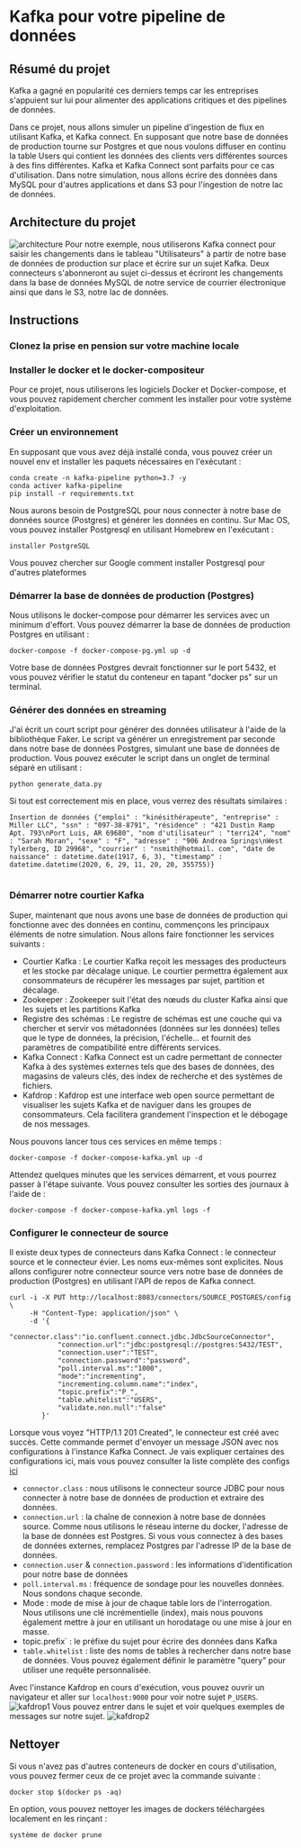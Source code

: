# Kafka pour votre pipeline de données
## Résumé du projet
Kafka a gagné en popularité ces derniers temps car les entreprises s'appuient sur lui pour alimenter des applications critiques et des pipelines de données.  

Dans ce projet, nous allons simuler un pipeline d'ingestion de flux en utilisant Kafka, et Kafka connect. En supposant que notre base de données de production tourne sur Postgres et que nous voulons diffuser en continu la table Users qui contient les données des clients vers différentes sources à des fins différentes. Kafka et Kafka Connect sont parfaits pour ce cas d'utilisation. Dans notre simulation, nous allons écrire des données dans MySQL pour d'autres applications et dans S3 pour l'ingestion de notre lac de données.

## Architecture du projet
![architecture](/images/architecture.png)
Pour notre exemple, nous utiliserons Kafka connect pour saisir les changements dans le tableau "Utilisateurs" à partir de notre base de données de production sur place et écrire sur un sujet Kafka. Deux connecteurs s'abonneront au sujet ci-dessus et écriront les changements dans la base de données MySQL de notre service de courrier électronique ainsi que dans le S3, notre lac de données.
## Instructions
### Clonez la prise en pension sur votre machine locale


### Installer le docker et le docker-compositeur
Pour ce projet, nous utiliserons les logiciels Docker et Docker-compose, et vous pouvez rapidement chercher comment les installer pour votre système d'exploitation.

### Créer un environnement
En supposant que vous avez déjà installé conda, vous pouvez créer un nouvel env et installer les paquets nécessaires en l'exécutant :
```
conda create -n kafka-pipeline python=3.7 -y
conda activer kafka-pipeline
pip install -r requirements.txt
```
Nous aurons besoin de PostgreSQL pour nous connecter à notre base de données source (Postgres) et générer les données en continu. Sur Mac OS, vous pouvez installer Postgresql en utilisant Homebrew en l'exécutant :
```
installer PostgreSQL
```
Vous pouvez chercher sur Google comment installer Postgresql pour d'autres plateformes
### Démarrer la base de données de production (Postgres)
Nous utilisons le docker-compose pour démarrer les services avec un minimum d'effort. Vous pouvez démarrer la base de données de production Postgres en utilisant :
```
docker-compose -f docker-compose-pg.yml up -d
```

Votre base de données Postgres devrait fonctionner sur le port 5432, et vous pouvez vérifier le statut du conteneur en tapant "docker ps" sur un terminal.
### Générer des données en streaming
J'ai écrit un court script pour générer des données utilisateur à l'aide de la bibliothèque Faker. Le script va générer un enregistrement par seconde dans notre base de données Postgres, simulant une base de données de production. Vous pouvez exécuter le script dans un onglet de terminal séparé en utilisant :
```
python generate_data.py
```
Si tout est correctement mis en place, vous verrez des résultats similaires :
```
Insertion de données {"emploi" : "kinésithérapeute", "entreprise" : Miller LLC", "ssn" : "097-38-8791", "résidence" : "421 Dustin Ramp Apt. 793\nPort Luis, AR 69680", "nom d'utilisateur" : "terri24", "nom" : "Sarah Moran", "sexe" : "F", "adresse" : "906 Andrea Springs\nWest Tylerberg, ID 29968", "courrier" : "nsmith@hotmail. com", "date de naissance" : datetime.date(1917, 6, 3), "timestamp" : datetime.datetime(2020, 6, 29, 11, 20, 20, 355755)}


```
### Démarrer notre courtier Kafka
Super, maintenant que nous avons une base de données de production qui fonctionne avec des données en continu, commençons les principaux éléments de notre simulation. Nous allons faire fonctionner les services suivants :
- Courtier Kafka : Le courtier Kafka reçoit les messages des producteurs et les stocke par décalage unique. Le courtier permettra également aux consommateurs de récupérer les messages par sujet, partition et décalage.
- Zookeeper : Zookeeper suit l'état des nœuds du cluster Kafka ainsi que les sujets et les partitions Kafka
- Registre des schémas : Le registre de schémas est une couche qui va chercher et servir vos métadonnées (données sur les données) telles que le type de données, la précision, l'échelle... et fournit des paramètres de compatibilité entre différents services.
- Kafka Connect : Kafka Connect est un cadre permettant de connecter Kafka à des systèmes externes tels que des bases de données, des magasins de valeurs clés, des index de recherche et des systèmes de fichiers.
- Kafdrop : Kafdrop est une interface web open source permettant de visualiser les sujets Kafka et de naviguer dans les groupes de consommateurs. Cela facilitera grandement l'inspection et le débogage de nos messages.  

Nous pouvons lancer tous ces services en même temps :
```
docker-compose -f docker-compose-kafka.yml up -d
```
Attendez quelques minutes que les services démarrent, et vous pourrez passer à l'étape suivante. Vous pouvez consulter les sorties des journaux à l'aide de :
```
docker-compose -f docker-compose-kafka.yml logs -f
```

### Configurer le connecteur de source
Il existe deux types de connecteurs dans Kafka Connect : le connecteur source et le connecteur évier. Les noms eux-mêmes sont explicites. Nous allons configurer notre connecteur source vers notre base de données de production (Postgres) en utilisant l'API de repos de Kafka connect.
```
curl -i -X PUT http://localhost:8083/connectors/SOURCE_POSTGRES/config \
     -H "Content-Type: application/json" \
     -d '{
            "connector.class":"io.confluent.connect.jdbc.JdbcSourceConnector",
            "connection.url":"jdbc:postgresql://postgres:5432/TEST",
            "connection.user":"TEST",
            "connection.password":"password",
            "poll.interval.ms":"1000",
            "mode":"incrementing",
            "incrementing.column.name":"index",
            "topic.prefix":"P_",
            "table.whitelist":"USERS",
            "validate.non.null":"false"
        }'

```
Lorsque vous voyez "HTTP/1.1 201 Created", le connecteur est créé avec succès.
Cette commande permet d'envoyer un message JSON avec nos configurations à l'instance Kafka Connect. Je vais expliquer certaines des configurations ici, mais vous pouvez consulter la liste complète des configs [ici](https://docs.confluent.io/current/connect/kafka-connect-jdbc/source-connector/source_config_options.html)
- `connector.class` : nous utilisons le connecteur source JDBC pour nous connecter à notre base de données de production et extraire des données.
- `connection.url` : la chaîne de connexion à notre base de données source. Comme nous utilisons le réseau interne du docker, l'adresse de la base de données est Postgres. Si vous vous connectez à des bases de données externes, remplacez Postgres par l'adresse IP de la base de données.
- `connection.user` & `connection.password` : les informations d'identification pour notre base de données
- `poll.interval.ms` : fréquence de sondage pour les nouvelles données. Nous sondons chaque seconde.
- Mode : mode de mise à jour de chaque table lors de l'interrogation. Nous utilisons une clé incrémentielle (index), mais nous pouvons également mettre à jour en utilisant un horodatage ou une mise à jour en masse.
- topic.prefix` : le préfixe du sujet pour écrire des données dans Kafka
- `table.whitelist` : liste des noms de tables à rechercher dans notre base de données. Vous pouvez également définir le paramètre "query" pour utiliser une requête personnalisée.

Avec l'instance Kafdrop en cours d'exécution, vous pouvez ouvrir un navigateur et aller sur `localhost:9000` pour voir notre sujet `P_USERS`.
![kafdrop1](/images/kafdrop1.png)
Vous pouvez entrer dans le sujet et voir quelques exemples de messages sur notre sujet.
![kafdrop2](/images/kafdrop2.png)

## Nettoyer
Si vous n'avez pas d'autres conteneurs de docker en cours d'utilisation, vous pouvez fermer ceux de ce projet avec la commande suivante :
```
docker stop $(docker ps -aq)
```
En option, vous pouvez nettoyer les images de dockers téléchargées localement en les rinçant :
```
système de docker prune
```
